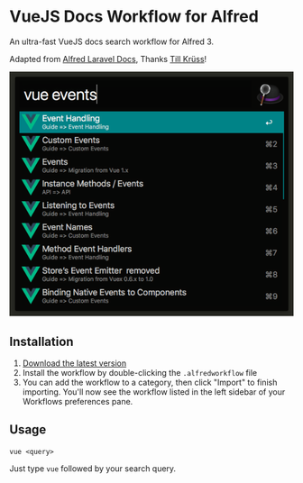 # VueJS Docs Workflow for Alfred

An ultra-fast VueJS docs search workflow for Alfred 3.

Adapted from [Alfred Laravel Docs](https://github.com/tillkruss/alfred-laravel-docs), Thanks [Till Krüss](https://twitter.com/tillkruss)!

![Screenshot](screenshot.png)

## Installation

1. [Download the latest version](https://github.com/vmitchell85/alfred-vuejs-docs/releases/download/0.1.1/VueJS.Docs.alfredworkflow)
2. Install the workflow by double-clicking the `.alfredworkflow` file
3. You can add the workflow to a category, then click "Import" to finish importing. You'll now see the workflow listed in the left sidebar of your Workflows preferences pane.

## Usage

```
vue <query>
```

Just type `vue` followed by your search query.
